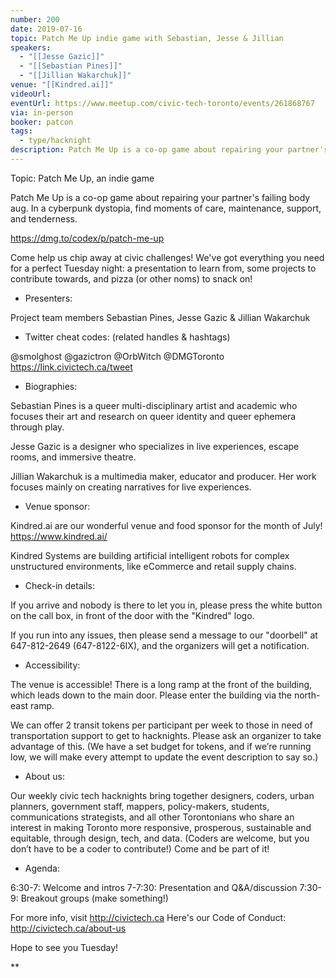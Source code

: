 ```yaml
---
number: 200
date: 2019-07-16
topic: Patch Me Up indie game with Sebastian, Jesse & Jillian
speakers:
  - "[[Jesse Gazic]]"
  - "[[Sebastian Pines]]"
  - "[[Jillian Wakarchuk]]"
venue: "[[Kindred.ai]]"
videoUrl: 
eventUrl: https://www.meetup.com/civic-tech-toronto/events/261868767
via: in-person
booker: patcon
tags:
  - type/hacknight
description: Patch Me Up is a co-op game about repairing your partner's failing body aug. In a cyberpunk dystopia, find moments of care, maintenance, support, and tenderness. https://dmg.to/codex/p/patch-me-up
---
```


Topic: Patch Me Up, an indie game

Patch Me Up is a co-op game about repairing your partner's failing body aug. In a cyberpunk dystopia, find moments of care, maintenance, support, and tenderness.

https://dmg.to/codex/p/patch-me-up

Come help us chip away at civic challenges! We've got everything you need for a perfect Tuesday night: a presentation to learn from, some projects to contribute towards, and pizza (or other noms) to snack on!

+ Presenters:

Project team members Sebastian Pines, Jesse Gazic & Jillian Wakarchuk

+ Twitter cheat codes: (related handles & hashtags)

@smolghost @gazictron @OrbWitch @DMGToronto
https://link.civictech.ca/tweet

+ Biographies:

Sebastian Pines is a queer multi-disciplinary artist and academic who focuses their art and research on queer identity and queer ephemera through play.

Jesse Gazic is a designer who specializes in live experiences, escape rooms, and immersive theatre.

Jillian Wakarchuk is a multimedia maker, educator and producer. Her work focuses mainly on creating narratives for live experiences.


+ Venue sponsor:

Kindred.ai are our wonderful venue and food sponsor for the month of July! https://www.kindred.ai/

Kindred Systems are building artificial intelligent robots for complex unstructured environments, like eCommerce and retail supply chains.

+ Check-in details:

If you arrive and nobody is there to let you in, please press the white button on the call box, in front of the door with the "Kindred" logo.

If you run into any issues, then please send a message to our "doorbell" at 647-812-2649 (647-8122-6IX), and the organizers will get a notification.

+ Accessibility:

The venue is accessible! There is a long ramp at the front of the building, which leads down to the main door. Please enter the building via the north-east ramp.

We can offer 2 transit tokens per participant per week to those in need of transportation support to get to hacknights. Please ask an organizer to take advantage of this. (We have a set budget for tokens, and if we’re running low, we will make every attempt to update the event description to say so.)

+ About us:

Our weekly civic tech hacknights bring together designers, coders, urban planners, government staff, mappers, policy-makers, students, communications strategists, and all other Torontonians who share an interest in making Toronto more responsive, prosperous, sustainable and equitable, through design, tech, and data. (Coders are welcome, but you don’t have to be a coder to contribute!) Come and be part of it!

+ Agenda:

6:30-7: Welcome and intros
7-7:30: Presentation and Q&A/discussion
7:30-9: Breakout groups (make something!)

For more info, visit http://civictech.ca
Here's our Code of Conduct: http://civictech.ca/about-us

Hope to see you Tuesday!

**